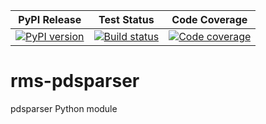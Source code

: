 | PyPI Release | Test Status | Code Coverage |
| ------------ | ----------- | ------------- |
| [![PyPI version](https://badge.fury.io/py/rms-pdsparser.svg)](https://badge.fury.io/py/rms-pdsparser) | [![Build status](https://img.shields.io/github/actions/workflow/status/SETI/rms-pdsparser/run-tests.yml?branch=main)](https://github.com/SETI/rms-pdsparser/actions) | [![Code coverage](https://img.shields.io/codecov/c/github/SETI/rms-pdsparser/main?logo=codecov)](https://codecov.io/gh/SETI/rms-pdsparser) |

# rms-pdsparser
pdsparser Python module
